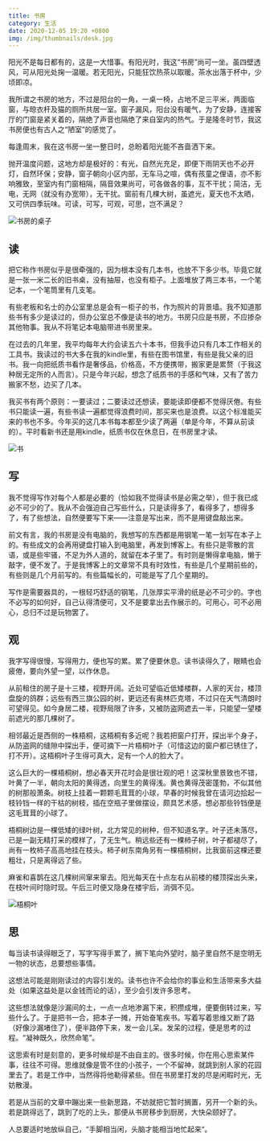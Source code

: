 ```yaml
---
title: 书房
category: 生活
date: 2020-12-05 19:20 +0800
img: /img/thumbnails/desk.jpg
---
```


阳光不是每日都有的，这是一大惜事。有阳光时，我这“书房”尚可一坐。虽四壁透风，可从阳光处掬一温暖。若无阳光，只能狂饮热茶以取暖。茶水出落于杯中，少顷即凉。

我所谓之书房的地方，不过是阳台的一角，一桌一椅，占地不足三平米，两面临窗，与晾衣杆及猫的厕所共居一室。窗子漏风，阳台没有暖气，为了安静，连接客厅的门窗是紧关着的，隔绝了声音也隔绝了来自室内的热气。于是隆冬时节，我这书房便也有古人之“陋室”的感觉了。

每逢周末，我在这书房一坐一整日时，总盼着阳光能不吝啬洒下来。

抛开温度问题，这地方却是极好的：有光，自然光充足，即便下雨阴天也不必开灯，自然环保；安静，窗子朝向小区内部，无车马之喧，偶有孩童之俚语，亦不影响雅致，至室内有门窗相隔，隔音效果尚可，可各做各的事，互不干扰；简洁，无电，无网（就没有办宽带），无干扰。窗前有几棵大树，虽遮光，夏天也不太晒，又可供四季玩味。可读，可写，可观，可思，岂不满足？

![书房的桌子](/img/desk.jpg)

## 读

把它称作书房似乎是很牵强的，因为根本没有几本书，也放不下多少书。毕竟它就是一张一米二长的旧书桌，没有抽屉，也没有柜子。上面堆放了两三本书，一个笔记本，一个笔筒里有几支笔。

有些老板和名士的办公室里总是会有一柜子的书，作为照片的背景墙。我不知道那些书有多少是读过的，但办公室总不像是读书的地方。书房只应是书房，不应掺杂其他物事。我从不将笔记本电脑带进书房里来。

在过去的几年里，我平均每年大约会读五六十本书，但我手边只有几本工作相关的工具书。我读过的书大多在我的kindle里，有些在图书馆里，有些是我父亲的旧书。我一向把纸质书看作是奢侈品，价格高，不方便携带，搬家更是累赘（于我这种居无定所的人而言）。只是今年兴起，想念了纸质书的手感和气味，又有了苦力搬家不愁，边买了几本。

我买书有两个原则：一要读过；二要读过还想读，要能读即便都不觉得厌倦。有些书只能读一遍，有些书读一遍都觉得浪费时间，那买来也是浪费。以这个标准能买来的书也不多。今年买的这几本书每本都至少读了两遍（单是今年，不算从前读的）。平时看新书还是用kindle，纸质书仅在休息日，在书房里才读。

![书](/img/books.jpg)

## 写

我不觉得写作对每个人都是必要的（恰如我不觉得读书是必需之举），但于我已成必不可少的了。我从不会强迫自己写些什么，只是读得多了，看得多了，想得多了，有了些想法，自然便要写下来——注意是写出来，而不是用键盘敲出来。

前文有言，我的书房是没有电脑的，我想写的东西都是用钢笔一笔一划写在本子上的。有些成文的会再用键盘打输入到电脑里，再发到博客上。有些只是零散的言语，或是些牢骚，不足为外人道的，就留在本子里了。有时则是懒得拿电脑，懒于敲字，便不发了。于是我博客上的文章常不具有时效性，有些是几个星期前些的，有些则是几个月前写的。有些篇幅长的，可能是写了几个星期的。

写作是需要器具的，一根轻巧舒适的钢笔，几张厚实平滑的纸是必不可少的。字也不必写的如何好，自己认得清便可，又不是要拿出去作展示的。可用心，可不必用心，总归不过是玩物罢了。

## 观

我字写得很慢，写得用力，便也写的累。累了便要休息。读书读得久了，眼睛也会疲倦，要向外望一望，以作休息。

从前租住的房子是十三楼，视野开阔。近处可望临近低矮楼群，人家的天台，楼顶盘旋的鸽群；远些有西三旗公园的树，更远还有奥林匹克塔，不过只在天气清朗时可望得见。如今身居二楼，视野局限了许多，又被防盗网遮去一半，只能望一望楼前遮光的那几棵树了。

相邻最近是西侧的一株梧桐，这梧桐有多近呢？我若把窗户打开，探出半个身子，从防盗网的缝隙中探出手，便可摘下一片梧桐叶子（可惜这边的窗户都已锈住了，打不开）。这梧桐叶子生得可真大，足有一个人的脸大了。

这么巨大的一棵梧桐树，想必春天开花时会是很壮观的吧！这深秋里景致也不错，叶黄了一半，朝向太阳的黄得透，向里生的黄得浅。黄也黄得茂密蓬勃，不似其他的树那般萧条。树枝上挂着一颗颗毛茸茸的小球，早春的时候我曾在请河边拾起一枝铃铛一样的干枯的树枝，插在空瓶子里做摆设，颇具艺术感，想必那些铃铛便是这毛茸茸的小球了。

梧桐树边是一棵低矮的绿叶树，北方常见的树种，但不知道名字。叶子还未落尽，已是一副无精打采的模样了，了无生气。稍远些还有一棵柿子树，叶子都褪尽了，尚有一枚柿子高高地挂在枝头。柿子树东南角另有一棵梧桐树，比我窗前这棵还要粗壮，只是离得远了些。

麻雀和喜鹊在这几棵树间窜来窜去。阳光每天在十点左右从前楼的楼顶探出头来，在枝叶间时隐时现。午后三时便又隐身在楼宇后，消弭不见。

![梧桐叶](/img/a_leaf.jpg)

## 思

每当读书读得眼乏了，写字写得手累了，搁下笔向外望时，脑子里自然不是空明无一物的状态，总要想些事情。

这想法可能是刚刚读过的内容引发的。读书也许不会给你的事业和生活带来多大益处（如果这益处是以金钱而论的话），至少会引发许多思考。

这些想法就像是沙漏间的土，一点一点地渗漏下来，积攒成堆，便要倒转过来，写些什么了。于是把书一合，把本子一摊，开始奋笔疾书。写着写着思维又断了路（好像沙漏堵住了），便半路停下来，发一会儿呆。发呆的过程，便是思考的过程。“凝神既久，欣然命笔”。

这思索有时是刻意的，更多时候却是不由自主的。很多时候，你在用心思索某件事，往往不可得。思维就像是管不住的小孩子，一个不留神，就跳到别人家的花园里去了。若是工作中，当然得将他勒得紧些。但在书房里打发的尽是闲暇时光，无妨散漫。

若是从当前的文章中蹦出来一些新思路，不妨就把它暂时搁置，另开一个新的头。若是跳得远了，跳到了吃的上头，那便从书房移步到厨房，大快朵颐好了。

人总要适时地放纵自己，“手脚相当闲，头脑才能相当地忙起来“。